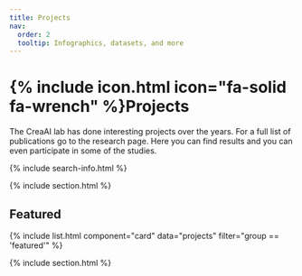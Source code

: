 ```yaml
---
title: Projects
nav:
  order: 2
  tooltip: Infographics, datasets, and more
---
```


# {% include icon.html icon="fa-solid fa-wrench" %}Projects

The CreaAI lab has done interesting projects over the years. For a full list of publications go to the research page. Here you can find results and you can even participate in some of the studies. 

<!-- {% include tags.html tags="participate, infographic, resource" %} -->

{% include search-info.html %}

{% include section.html %}

## Featured

{% include list.html component="card" data="projects" filter="group == 'featured'" %}

{% include section.html %}


<!--
## More

{% include list.html component="card" data="projects" filter="!group" style="small" %}
-->
